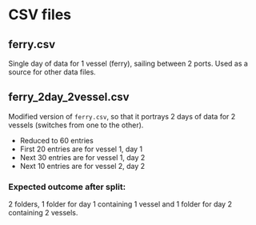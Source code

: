 # CSV files
## ferry.csv
Single day of data for 1 vessel (ferry), sailing between 2 ports.
Used as a source for other data files.

## ferry_2day_2vessel.csv
Modified version of `ferry.csv`, so that it portrays 2 days of data for 2 vessels (switches from one to the other).

* Reduced to 60 entries
* First 20 entries are for vessel 1, day 1
* Next 30 entries are for vessel 1, day 2
* Next 10 entries are for vessel 2, day 2

 ### Expected outcome after split:
2 folders, 1 folder for day 1 containing 1 vessel and 1 folder for day 2 containing 2 vessels.
